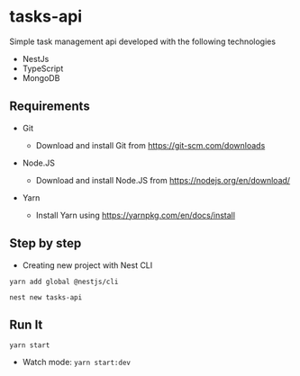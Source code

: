 # tasks-api
Simple task management api developed with the following technologies 
  - NestJs 
  - TypeScript
  - MongoDB

## Requirements

* Git

  * Download and install Git from https://git-scm.com/downloads

* Node.JS

  * Download and install Node.JS from https://nodejs.org/en/download/

* Yarn

  * Install Yarn using https://yarnpkg.com/en/docs/install


## Step by step

*  Creating new project with Nest CLI

  ```yarn add global @nestjs/cli```

  ```nest new tasks-api```

 ## Run It

  ```yarn start```

  * Watch mode:
  ```yarn start:dev```
